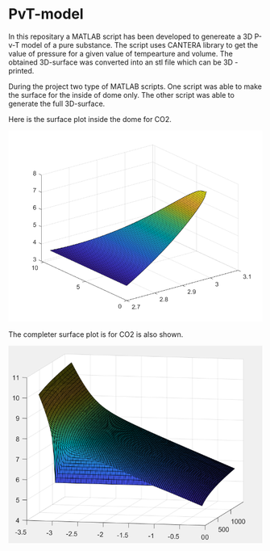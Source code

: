 # PvT-model
In this repositary a MATLAB script has been developed to genereate a 3D P-v-T model of a pure substance. The script uses CANTERA library to get the value of pressure for a given value of tempearture and volume. The obtained 3D-surface was converted into an stl file which can be 3D - printed. 

During the project two type of MATLAB scripts. One script was able to make the surface for the inside of dome only. The other script was able to generate the full 3D-surface. 

Here is the surface plot inside the dome for CO2.

![alt-text](https://github.com/devanshuThakar/PvT-model/blob/main/Surface_PVT_Saturated_Mixture.png)

The completer surface plot is for CO2 is also shown. 

![alt-text](https://github.com/devanshuThakar/PvT-model/blob/main/CO2_Model_Surface.png)
